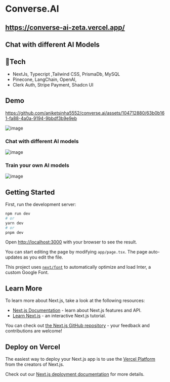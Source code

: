 # Converse.AI  
## https://converse-ai-zeta.vercel.app/
## Chat with different AI Models

## 🚀Tech
- NextJs, Typecript ,Tailwind CSS, PrismaDb, MySQL
- Pinecone, LangChain, OpenAI,
- Clerk Auth, Stripe Payment, Shadcn UI

## Demo
https://github.com/aniketsinha5552/converse.ai/assets/104712880/63b0b161-fa88-4a0a-9194-9bbdf3b9e9eb

![image](https://github.com/aniketsinha5552/converse.ai/assets/104712880/c3dbb27d-fbe7-4576-95c1-bfeacf5cf234)

### Chat with different AI models
![image](https://github.com/aniketsinha5552/converse.ai/assets/104712880/d0aa0852-7d74-41e2-bc1e-16358b10f77f)

### Train your own AI models
![image](https://github.com/aniketsinha5552/converse.ai/assets/104712880/f56c2ec5-8f6e-4537-a6ed-a161330bf7ed)



## Getting Started

First, run the development server:

```bash
npm run dev
# or
yarn dev
# or
pnpm dev
```

Open [http://localhost:3000](http://localhost:3000) with your browser to see the result.

You can start editing the page by modifying `app/page.tsx`. The page auto-updates as you edit the file.

This project uses [`next/font`](https://nextjs.org/docs/basic-features/font-optimization) to automatically optimize and load Inter, a custom Google Font.

## Learn More

To learn more about Next.js, take a look at the following resources:

- [Next.js Documentation](https://nextjs.org/docs) - learn about Next.js features and API.
- [Learn Next.js](https://nextjs.org/learn) - an interactive Next.js tutorial.

You can check out [the Next.js GitHub repository](https://github.com/vercel/next.js/) - your feedback and contributions are welcome!

## Deploy on Vercel

The easiest way to deploy your Next.js app is to use the [Vercel Platform](https://vercel.com/new?utm_medium=default-template&filter=next.js&utm_source=create-next-app&utm_campaign=create-next-app-readme) from the creators of Next.js.

Check out our [Next.js deployment documentation](https://nextjs.org/docs/deployment) for more details.
